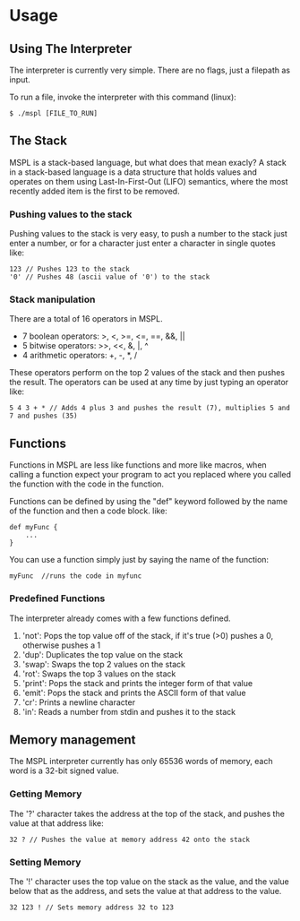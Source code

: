 # Usage

## Using The Interpreter
The interpreter is currently very simple.
There are no flags, just a filepath as input.

To run a file, invoke the interpreter with this command (linux):

    $ ./mspl [FILE_TO_RUN]

## The Stack
MSPL is a stack-based language, but what does that mean exacly?
A stack in a stack-based language is a data structure that holds values and operates on them using Last-In-First-Out (LIFO) semantics, where the most recently added item is the first to be removed.

### Pushing values to the stack
Pushing values to the stack is very easy, to push a number to the stack just enter a number, or for a character just enter a character in single quotes like:

    123 // Pushes 123 to the stack
    '0' // Pushes 48 (ascii value of '0') to the stack

### Stack manipulation
There are a total of 16 operators in MSPL.

- 7 boolean operators:  >, <, >=, <=, ==, &&, ||
- 5 bitwise operators:  >>, <<, &, |, ^
- 4 arithmetic operators: +, -, *, /

These operators perform on the top 2 values of the stack and then pushes the result. The operators can be used at any time by just typing an operator like:

    5 4 3 + * // Adds 4 plus 3 and pushes the result (7), multiplies 5 and 7 and pushes (35)

## Functions
Functions in MSPL are less like functions and more like macros, when calling a function expect your program to act you replaced where you called the function with the code in the function.

Functions can be defined by using the "def" keyword followed by the name of the function and then a code block. like:

    def myFunc {
        ...
    }

You can use a function simply just by saying the name of the function:

    myFunc  //runs the code in myfunc

### Predefined Functions
The interpreter already comes with a few functions defined.

1. 'not': Pops the top value off of the stack, if it's true (>0) pushes a 0, otherwise pushes a 1
2. 'dup': Duplicates the top value on the stack
3. 'swap': Swaps the top 2 values on the stack
4. 'rot': Swaps the top 3 values on the stack
5. 'print': Pops the stack and prints the integer form of that value
6. 'emit': Pops the stack and prints the ASCII form of that value
7. 'cr': Prints a newline character
8. 'in': Reads a number from stdin and pushes it to the stack

## Memory management
The MSPL interpreter currently has only 65536 words of memory, each word is a 32-bit signed value.

### Getting Memory
The '?' character takes the address at the top of the stack, and pushes the value at that address like:

    32 ? // Pushes the value at memory address 42 onto the stack

### Setting Memory
The '!' character uses the top value on the stack as the value, and the value below that as the address, and sets the value at that address to the value.

    32 123 ! // Sets memory address 32 to 123